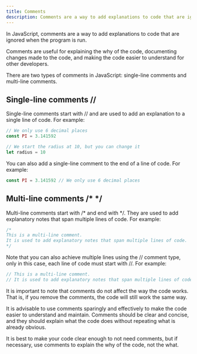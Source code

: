 ```yaml
---
title: Comments
description: Comments are a way to add explanations to code that are ignored when the program is run.
---
```


In JavaScript, comments are a way to add explanations to code that are ignored when the program is run.

Comments are useful for explaining the why of the code, documenting changes made to the code, and making the code easier to understand for other developers.

There are two types of comments in JavaScript: single-line comments and multi-line comments.

## Single-line comments //
Single-line comments start with // and are used to add an explanation to a single line of code. For example:

```js title="One-line comment"
// We only use 6 decimal places
const PI = 3.141592

// We start the radius at 10, but you can change it
let radius = 10
```

You can also add a single-line comment to the end of a line of code. For example:

```js title="Comment at the end of a line"
const PI = 3.141592 // We only use 6 decimal places
```

## Multi-line comments /* */
Multi-line comments start with /* and end with */. They are used to add explanatory notes that span multiple lines of code. For example:

```js title="Multi-line comment"
/*
This is a multi-line comment.
It is used to add explanatory notes that span multiple lines of code.
*/
```

Note that you can also achieve multiple lines using the // comment type, only in this case, each line of code must start with //. For example:

```js title="Multi-line comment with //"
// This is a multi-line comment.
// It is used to add explanatory notes that span multiple lines of code.
```

It is important to note that comments do not affect the way the code works. That is, if you remove the comments, the code will still work the same way.

It is advisable to use comments sparingly and effectively to make the code easier to understand and maintain. Comments should be clear and concise, and they should explain what the code does without repeating what is already obvious.

It is best to make your code clear enough to not need comments, but if necessary, use comments to explain the why of the code, not the what.